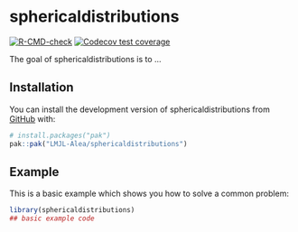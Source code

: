 
<!-- README.md is generated from README.Rmd. Please edit that file -->

# sphericaldistributions

<!-- badges: start -->

[![R-CMD-check](https://github.com/LMJL-Alea/sphericaldistributions/actions/workflows/R-CMD-check.yaml/badge.svg)](https://github.com/LMJL-Alea/sphericaldistributions/actions/workflows/R-CMD-check.yaml)
[![Codecov test
coverage](https://codecov.io/gh/LMJL-Alea/sphericaldistributions/graph/badge.svg)](https://app.codecov.io/gh/LMJL-Alea/sphericaldistributions)
<!-- badges: end -->

The goal of sphericaldistributions is to …

## Installation

You can install the development version of sphericaldistributions from
[GitHub](https://github.com/) with:

``` r
# install.packages("pak")
pak::pak("LMJL-Alea/sphericaldistributions")
```

## Example

This is a basic example which shows you how to solve a common problem:

``` r
library(sphericaldistributions)
## basic example code
```
